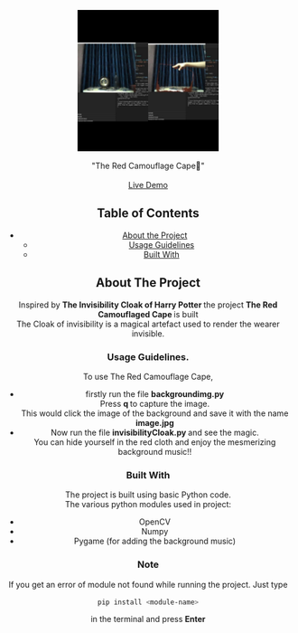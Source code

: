<!-- PROJECT LOGO -->
<p align="center">
    <img src="demo.jpg" height="250px"  />
  </a>

  <p align="center">
    "The Red Camouflage Cape🦸"
    <br /><br />
    <a href="https://youtu.be/F9S6csgR10Y">Live Demo</a>
  </p>
</p>
<center>

<!-- TABLE OF CONTENTS -->

## Table of Contents

- [About the Project](#about-the-project)
  - [Usage Guidelines](#usage-guidelines)
  - [Built With](#built-with)

<!-- ABOUT THE PROJECT -->

## About The Project

Inspired by <strong>The Invisibility Cloak of Harry Potter </strong>the project <strong>The Red Camouflaged Cape </strong> is built
<br/>
The Cloak of invisibility is a magical artefact used to render the wearer invisible.


<!-- Extensions Required -->
### Usage Guidelines.

  To use The Red Camouflage Cape, 
  - firstly run the file <strong>backgroundimg.py </strong></br>Press <strong>q </strong>to capture the image.<br>This would click the image of the background and save it with the name <strong>image.jpg</strong>
  - Now run the file <strong>invisibilityCloak.py </strong>and see  the magic.<br>You can hide yourself in the red cloth and enjoy the mesmerizing background music!!

### Built With
The project is built using basic Python code.</br>
The  various python modules used in project:
- OpenCV
- Numpy
- Pygame (for adding the background music)

### Note
If you get an error of module not found while running the project. Just type
```sh
pip install <module-name>
```
in the terminal and press <strong>Enter</strong>
